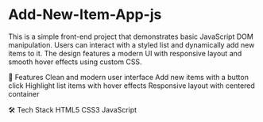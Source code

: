 # Add-New-Item-App-js
This is a simple front-end project that demonstrates basic JavaScript DOM manipulation. Users can interact with a styled list and dynamically add new items to it. The design features a modern UI with responsive layout and smooth hover effects using custom CSS.


🔧 Features
    Clean and modern user interface
    Add new items with a button click
    Highlight list items with hover effects
    Responsive layout with centered container
    
🛠 Tech Stack
    HTML5
    CSS3
    JavaScript

